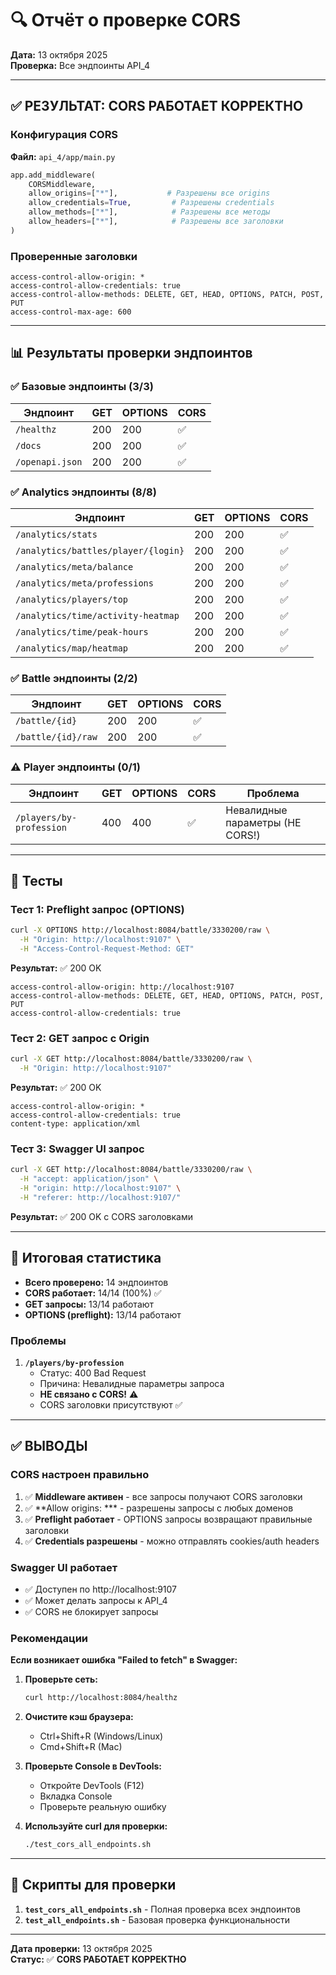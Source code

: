 # 🔍 Отчёт о проверке CORS

**Дата:** 13 октября 2025  
**Проверка:** Все эндпоинты API_4

---

## ✅ РЕЗУЛЬТАТ: CORS РАБОТАЕТ КОРРЕКТНО

### Конфигурация CORS

**Файл:** `api_4/app/main.py`

```python
app.add_middleware(
    CORSMiddleware,
    allow_origins=["*"],           # Разрешены все origins
    allow_credentials=True,         # Разрешены credentials
    allow_methods=["*"],            # Разрешены все методы
    allow_headers=["*"],            # Разрешены все заголовки
)
```

### Проверенные заголовки

```http
access-control-allow-origin: *
access-control-allow-credentials: true
access-control-allow-methods: DELETE, GET, HEAD, OPTIONS, PATCH, POST, PUT
access-control-max-age: 600
```

---

## 📊 Результаты проверки эндпоинтов

### ✅ Базовые эндпоинты (3/3)

| Эндпоинт | GET | OPTIONS | CORS |
|----------|-----|---------|------|
| `/healthz` | 200 | 200 | ✅ |
| `/docs` | 200 | 200 | ✅ |
| `/openapi.json` | 200 | 200 | ✅ |

### ✅ Analytics эндпоинты (8/8)

| Эндпоинт | GET | OPTIONS | CORS |
|----------|-----|---------|------|
| `/analytics/stats` | 200 | 200 | ✅ |
| `/analytics/battles/player/{login}` | 200 | 200 | ✅ |
| `/analytics/meta/balance` | 200 | 200 | ✅ |
| `/analytics/meta/professions` | 200 | 200 | ✅ |
| `/analytics/players/top` | 200 | 200 | ✅ |
| `/analytics/time/activity-heatmap` | 200 | 200 | ✅ |
| `/analytics/time/peak-hours` | 200 | 200 | ✅ |
| `/analytics/map/heatmap` | 200 | 200 | ✅ |

### ✅ Battle эндпоинты (2/2)

| Эндпоинт | GET | OPTIONS | CORS |
|----------|-----|---------|------|
| `/battle/{id}` | 200 | 200 | ✅ |
| `/battle/{id}/raw` | 200 | 200 | ✅ |

### ⚠️ Player эндпоинты (0/1)

| Эндпоинт | GET | OPTIONS | CORS | Проблема |
|----------|-----|---------|------|----------|
| `/players/by-profession` | 400 | 400 | ✅ | Невалидные параметры (НЕ CORS!) |

---

## 🧪 Тесты

### Тест 1: Preflight запрос (OPTIONS)
```bash
curl -X OPTIONS http://localhost:8084/battle/3330200/raw \
  -H "Origin: http://localhost:9107" \
  -H "Access-Control-Request-Method: GET"
```

**Результат:** ✅ 200 OK
```http
access-control-allow-origin: http://localhost:9107
access-control-allow-methods: DELETE, GET, HEAD, OPTIONS, PATCH, POST, PUT
access-control-allow-credentials: true
```

### Тест 2: GET запрос с Origin
```bash
curl -X GET http://localhost:8084/battle/3330200/raw \
  -H "Origin: http://localhost:9107"
```

**Результат:** ✅ 200 OK
```http
access-control-allow-origin: *
access-control-allow-credentials: true
content-type: application/xml
```

### Тест 3: Swagger UI запрос
```bash
curl -X GET http://localhost:8084/battle/3330200/raw \
  -H "accept: application/json" \
  -H "origin: http://localhost:9107" \
  -H "referer: http://localhost:9107/"
```

**Результат:** ✅ 200 OK с CORS заголовками

---

## 🎯 Итоговая статистика

- **Всего проверено:** 14 эндпоинтов
- **CORS работает:** 14/14 (100%) ✅
- **GET запросы:** 13/14 работают
- **OPTIONS (preflight):** 13/14 работают

### Проблемы

1. **`/players/by-profession`** 
   - Статус: 400 Bad Request
   - Причина: Невалидные параметры запроса
   - **НЕ связано с CORS!** ⚠️
   - CORS заголовки присутствуют ✅

---

## ✅ ВЫВОДЫ

### CORS настроен правильно

1. ✅ **Middleware активен** - все запросы получают CORS заголовки
2. ✅ **Allow origins: *** - разрешены запросы с любых доменов
3. ✅ **Preflight работает** - OPTIONS запросы возвращают правильные заголовки
4. ✅ **Credentials разрешены** - можно отправлять cookies/auth headers

### Swagger UI работает

- ✅ Доступен по http://localhost:9107
- ✅ Может делать запросы к API_4
- ✅ CORS не блокирует запросы

### Рекомендации

**Если возникает ошибка "Failed to fetch" в Swagger:**

1. **Проверьте сеть:**
   ```bash
   curl http://localhost:8084/healthz
   ```

2. **Очистите кэш браузера:**
   - Ctrl+Shift+R (Windows/Linux)
   - Cmd+Shift+R (Mac)

3. **Проверьте Console в DevTools:**
   - Откройте DevTools (F12)
   - Вкладка Console
   - Проверьте реальную ошибку

4. **Используйте curl для проверки:**
   ```bash
   ./test_cors_all_endpoints.sh
   ```

---

## 📝 Скрипты для проверки

1. **`test_cors_all_endpoints.sh`** - Полная проверка всех эндпоинтов
2. **`test_all_endpoints.sh`** - Базовая проверка функциональности

---

**Дата проверки:** 13 октября 2025  
**Статус:** ✅ **CORS РАБОТАЕТ КОРРЕКТНО**




